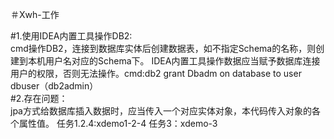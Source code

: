 ＃Xwh-工作<br>

#1.使用IDEA内置工具操作DB2:<br>
cmd操作DB2，连接到数据库实体后创建数据表，如不指定Schema的名称，则创建到本机用户名对应的Schema下。
IDEA内置工具操作数据应当赋予数据库连接用户的权限，否则无法操作。cmd:db2 grant Dbadm on database to user dbuser（db2admin）
<br>
#2.存在问题：<br>
jpa方式给数据库插入数据时，应当传入一个对应实体对象，本代码传入对象的各个属性值。 
任务1.2.4:xdemo1-2-4
任务3：xdemo-3
